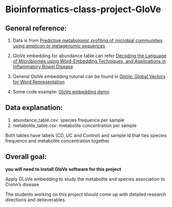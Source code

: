 # Bioinformatics-class-project-GloVe

## General reference:

1. Data is from [Predictive metabolomic profiling of microbial communities using amplicon or metagenomic sequences](https://www.nature.com/articles/s41467-019-10927-1#MOESM1)

2. GloVe embedding for abundance table can refer [Decoding the Language of Microbiomes using Word-Embedding Techniques, and Applications in Inflammatory Bowel Disease](https://www.biorxiv.org/content/10.1101/748152v1.full.pdf)

3. General GloVe embedding tutorial can be found in [GloVe: Global Vectors for Word Representation](https://nlp.stanford.edu/projects/glove/)

4. Some code example: [GloVe embedding demo](https://github.com/stanfordnlp/GloVe/blob/master/demo.sh)

## Data explanation:

1. abundance_table.csv: species frequence per sample
2. metabolite_table.csv: metabolite concentration per sample

Both tables have labels (CD, UC and Control) and sample id that ties species frequence and metabolite concentration together.

## Overall goal:

**you will need to install GloVe software for this project**

Apply GLoVe embedding to study the metabolite and species association to Crohn’s disease

The students working on this project should come up with detailed research directions and delieverables.
